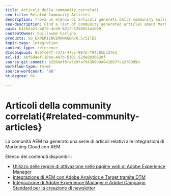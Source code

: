 ```yaml
---
title: Articoli della community correlati
seo-title: Related Community Articles
description: Trova un elenco di articoli generati dalla community sulle integrazioni di Marketing Cloud con AEM.
seo-description: Find a list of community generated articles about Marketing Cloud integrations with AEM.
uuid: b1562a21-a6f5-4cd9-821f-f258b53a1d99
contentOwner: Guillaume Carlino
products: SG_EXPERIENCEMANAGER/6.5/SITES
topic-tags: integration
content-type: reference
discoiquuid: 85bfce4f-737a-475c-987d-f94c85b3d763
exl-id: ebf6d4ef-20ba-487b-b301-52de8936628f
source-git-commit: b220adf6fa3e9faf94389b9a9416b7fca2f89d9d
workflow-type: tm+mt
source-wordcount: '88'
ht-degree: 6%

---
```


# Articoli della community correlati{#related-community-articles}

La comunità AEM ha generato una serie di articoli relativi alle integrazioni di Marketing Cloud con AEM.

Elenco dei contenuti disponibili:

* [Utilizzo delle regole di attivazione nelle pagine web di Adobe Experience Manager](https://helpx.adobe.com/experience-manager/using/dtm.html)
* [Integrazione di AEM con Adobe Analytics e Target tramite DTM](https://helpx.adobe.com/experience-manager/using/integrate-digital-marketing-solutions.html)
* [Integrazione di Adobe Experience Manager e Adobe Campaign Standard per la creazione di newsletter](https://helpx.adobe.com/experience-manager/using/aem_campaign.html)
